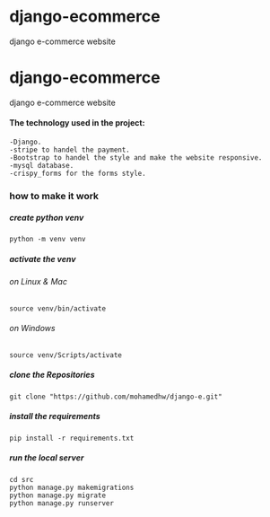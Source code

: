 # django-ecommerce
django e-commerce  website

# django-ecommerce
django e-commerce  website

#### The technology used in the project:

    -Django.
    -stripe to handel the payment.
    -Bootstrap to handel the style and make the website responsive.
    -mysql database.
    -crispy_forms for the forms style.


### how to make it work

##### create python venv
    python -m venv venv
    
##### activate the venv

###### on Linux & Mac
    
    source venv/bin/activate

###### on Windows    
    
    source venv/Scripts/activate

##### clone the Repositories

    git clone "https://github.com/mohamedhw/django-e.git"

##### install the requirements

    pip install -r requirements.txt

##### run the local server

    cd src
    python manage.py makemigrations
    python manage.py migrate
    python manage.py runserver

